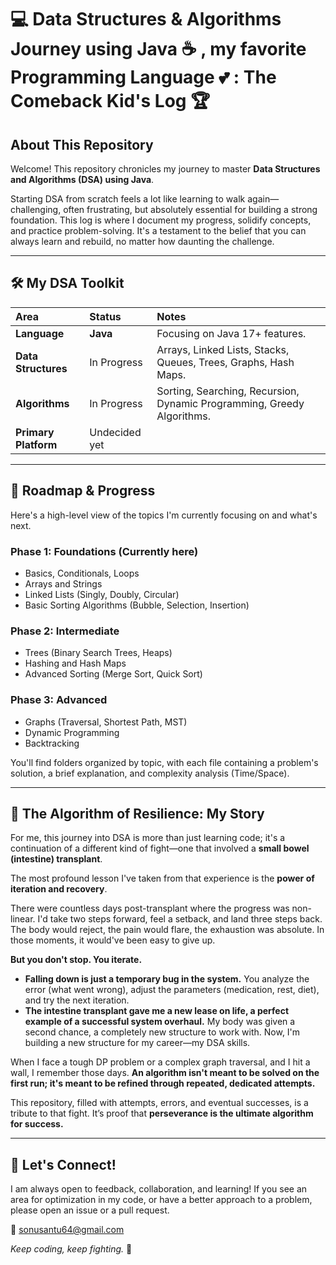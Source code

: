 # 💻 Data Structures & Algorithms Journey using Java ☕ , my favorite Programming Language 💕 : The Comeback Kid's Log 🏆

## About This Repository

Welcome! This repository chronicles my journey to master **Data Structures and Algorithms (DSA) using Java**.

Starting DSA from scratch feels a lot like learning to walk again—challenging, often frustrating, but absolutely essential for building a strong foundation. This log is where I document my progress, solidify concepts, and practice problem-solving. It's a testament to the belief that you can always learn and rebuild, no matter how daunting the challenge.

---

## 🛠️ My DSA Toolkit

| Area | Status | Notes |
| :--- | :--- | :--- |
| **Language** | **Java** | Focusing on Java 17+ features. |
| **Data Structures** | In Progress | Arrays, Linked Lists, Stacks, Queues, Trees, Graphs, Hash Maps. |
| **Algorithms** | In Progress | Sorting, Searching, Recursion, Dynamic Programming, Greedy Algorithms. |
| **Primary Platform** | Undecided yet |

---

## 🧭 Roadmap & Progress

Here's a high-level view of the topics I'm currently focusing on and what's next.

### Phase 1: Foundations (Currently here)
*  Basics, Conditionals, Loops
*  Arrays and Strings
*  Linked Lists (Singly, Doubly, Circular)
*  Basic Sorting Algorithms (Bubble, Selection, Insertion)

### Phase 2: Intermediate
* Trees (Binary Search Trees, Heaps)
* Hashing and Hash Maps
* Advanced Sorting (Merge Sort, Quick Sort)

### Phase 3: Advanced
* Graphs (Traversal, Shortest Path, MST)
* Dynamic Programming
* Backtracking

You'll find folders organized by topic, with each file containing a problem's solution, a brief explanation, and complexity analysis (Time/Space).

---

## 🌟 The Algorithm of Resilience: My Story

For me, this journey into DSA is more than just learning code; it's a continuation of a different kind of fight—one that involved a **small bowel (intestine) transplant**.

The most profound lesson I've taken from that experience is the **power of iteration and recovery**.

There were countless days post-transplant where the progress was non-linear. I'd take two steps forward, feel a setback, and land three steps back. The body would reject, the pain would flare, the exhaustion was absolute. In those moments, it would've been easy to give up.

**But you don't stop. You iterate.**

* **Falling down is just a temporary bug in the system.** You analyze the error (what went wrong), adjust the parameters (medication, rest, diet), and try the next iteration.
* **The intestine transplant gave me a new lease on life, a perfect example of a successful system overhaul.** My body was given a second chance, a completely new structure to work with. Now, I'm building a new structure for my career—my DSA skills.

When I face a tough DP problem or a complex graph traversal, and I hit a wall, I remember those days. **An algorithm isn't meant to be solved on the first run; it's meant to be refined through repeated, dedicated attempts.**

This repository, filled with attempts, errors, and eventual successes, is a tribute to that fight. It’s proof that **perseverance is the ultimate algorithm for success.**

---

## 🤝 Let's Connect!

I am always open to feedback, collaboration, and learning! If you see an area for optimization in my code, or have a better approach to a problem, please open an issue or a pull request.

📧 sonusantu64@gmail.com

*Keep coding, keep fighting.* 💪
